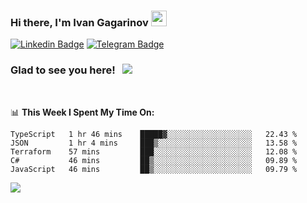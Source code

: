 ### Hi there, I'm Ivan Gagarinov <img src="https://media.giphy.com/media/hvRJCLFzcasrR4ia7z/giphy.gif" width="25px">

[![Linkedin Badge](https://img.shields.io/badge/-LinkedIn-0e76a8?style=flat-square&logo=Linkedin&logoColor=white)](https://linkedin.com/in/ivan-gagarinov-142ba3141/)
[![Telegram Badge](https://img.shields.io/badge/-Telegram-0088cc?style=flat-square&logo=Telegram&logoColor=white)](https://t.me/igagarinov)

### Glad to see you here! &nbsp; ![](https://visitor-badge.glitch.me/badge?page_id=dzencot.dzencot)

</br>

📊 **This Week I Spent My Time On:**
<!--START_SECTION:waka-->
```text
TypeScript   1 hr 46 mins    █████▓░░░░░░░░░░░░░░░░░░░   22.43 % 
JSON         1 hr 4 mins     ███▒░░░░░░░░░░░░░░░░░░░░░   13.58 % 
Terraform    57 mins         ███░░░░░░░░░░░░░░░░░░░░░░   12.08 % 
C#           46 mins         ██▒░░░░░░░░░░░░░░░░░░░░░░   09.89 % 
JavaScript   46 mins         ██▒░░░░░░░░░░░░░░░░░░░░░░   09.79 % 
```
<!--END_SECTION:waka-->

[![](https://github-readme-stats.vercel.app/api?username=dzencot&theme=gruvbox)](https://github.com/dzencot)
